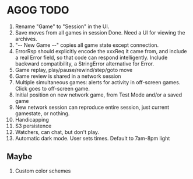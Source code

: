 # AGOG TODO

1. Rename "Game" to "Session" in the UI.
1. Save moves from all games in session
   Done. Need a UI for viewing the archives.
1. "-- New Game --" copies all game state except connection.
1. ErrorRsp should explicitly encode the xxxReq it came from,
   and include a real Error field, so that code can respond intelligently.
   Include backward compatibility, a StringError alternative for Error.
1. Game replay, play/pause/rewind/step/goto move
1. Game review is shared in a network session
1. Multiple simultaneous games: alerts for activity in off-screen games.
   Click goes to off-screen game.
1. Initial position on new network game, from Test Mode and/or a saved game
1. New network session can reproduce entire session, just current gamestate, or nothing.
1. Handicapping
1. S3 persistence
1. Watchers, can chat, but don't play.
1. Automatic dark mode. User sets times. Default to 7am-8pm light

## Maybe

1. Custom color schemes
